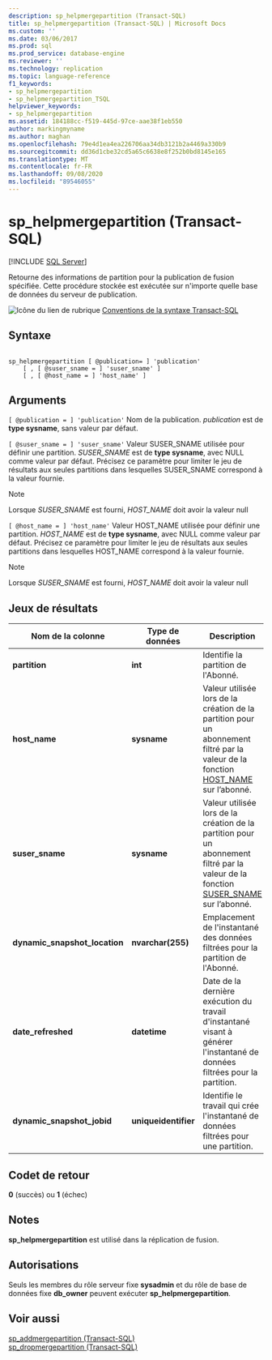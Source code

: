 ```yaml
---
description: sp_helpmergepartition (Transact-SQL)
title: sp_helpmergepartition (Transact-SQL) | Microsoft Docs
ms.custom: ''
ms.date: 03/06/2017
ms.prod: sql
ms.prod_service: database-engine
ms.reviewer: ''
ms.technology: replication
ms.topic: language-reference
f1_keywords:
- sp_helpmergepartition
- sp_helpmergepartition_TSQL
helpviewer_keywords:
- sp_helpmergepartition
ms.assetid: 184188cc-f519-445d-97ce-aae38f1eb550
author: markingmyname
ms.author: maghan
ms.openlocfilehash: 79e4d1ea4ea226706aa34db3121b2a4469a330b9
ms.sourcegitcommit: dd36d1cbe32cd5a65c6638e8f252b0bd8145e165
ms.translationtype: MT
ms.contentlocale: fr-FR
ms.lasthandoff: 09/08/2020
ms.locfileid: "89546055"
---
```

# <a name="sp_helpmergepartition-transact-sql"></a>sp_helpmergepartition (Transact-SQL)
[!INCLUDE [SQL Server](../../includes/applies-to-version/sqlserver.md)]

  Retourne des informations de partition pour la publication de fusion spécifiée. Cette procédure stockée est exécutée sur n'importe quelle base de données du serveur de publication.  
  
 ![Icône du lien de rubrique](../../database-engine/configure-windows/media/topic-link.gif "Icône du lien de rubrique") [Conventions de la syntaxe Transact-SQL](../../t-sql/language-elements/transact-sql-syntax-conventions-transact-sql.md)  
  
## <a name="syntax"></a>Syntaxe  
  
```  
  
sp_helpmergepartition [ @publication= ] 'publication'   
    [ , [ @suser_sname = ] 'suser_sname' ]  
    [ , [ @host_name = ] 'host_name' ]  
```  
  
## <a name="arguments"></a>Arguments  
`[ @publication = ] 'publication'` Nom de la publication. *publication* est de **type sysname**, sans valeur par défaut.  
  
`[ @suser_sname = ] 'suser_sname'` Valeur SUSER_SNAME utilisée pour définir une partition. *SUSER_SNAME* est de **type sysname**, avec NULL comme valeur par défaut. Précisez ce paramètre pour limiter le jeu de résultats aux seules partitions dans lesquelles SUSER_SNAME correspond à la valeur fournie.  
  
> [!NOTE]  
>  Lorsque *SUSER_SNAME* est fourni, *HOST_NAME* doit avoir la valeur null  
  
`[ @host_name = ] 'host_name'` Valeur HOST_NAME utilisée pour définir une partition. *HOST_NAME* est de **type sysname**, avec NULL comme valeur par défaut. Précisez ce paramètre pour limiter le jeu de résultats aux seules partitions dans lesquelles HOST_NAME correspond à la valeur fournie.  
  
> [!NOTE]  
>  Lorsque *SUSER_SNAME* est fourni, *HOST_NAME* doit avoir la valeur null  
  
## <a name="result-sets"></a>Jeux de résultats  
  
|Nom de la colonne|Type de données|Description|  
|-----------------|---------------|-----------------|  
|**partition**|**int**|Identifie la partition de l'Abonné.|  
|**host_name**|**sysname**|Valeur utilisée lors de la création de la partition pour un abonnement filtré par la valeur de la fonction [HOST_NAME](../../t-sql/functions/host-name-transact-sql.md) sur l’abonné.|  
|**suser_sname**|**sysname**|Valeur utilisée lors de la création de la partition pour un abonnement filtré par la valeur de la fonction [SUSER_SNAME](../../t-sql/functions/suser-sname-transact-sql.md) sur l’abonné.|  
|**dynamic_snapshot_location**|**nvarchar(255)**|Emplacement de l'instantané des données filtrées pour la partition de l'Abonné.|  
|**date_refreshed**|**datetime**|Date de la dernière exécution du travail d'instantané visant à générer l'instantané de données filtrées pour la partition.|  
|**dynamic_snapshot_jobid**|**uniqueidentifier**|Identifie le travail qui crée l'instantané de données filtrées pour une partition.|  
  
## <a name="return-code-values"></a>Codet de retour  
 **0** (succès) ou **1** (échec)  
  
## <a name="remarks"></a>Notes  
 **sp_helpmergepartition** est utilisé dans la réplication de fusion.  
  
## <a name="permissions"></a>Autorisations  
 Seuls les membres du rôle serveur fixe **sysadmin** et du rôle de base de données fixe **db_owner** peuvent exécuter **sp_helpmergepartition**.  
  
## <a name="see-also"></a>Voir aussi  
 [sp_addmergepartition &#40;Transact-SQL&#41;](../../relational-databases/system-stored-procedures/sp-addmergepartition-transact-sql.md)   
 [sp_dropmergepartition &#40;Transact-SQL&#41;](../../relational-databases/system-stored-procedures/sp-dropmergepartition-transact-sql.md)  
  
  
